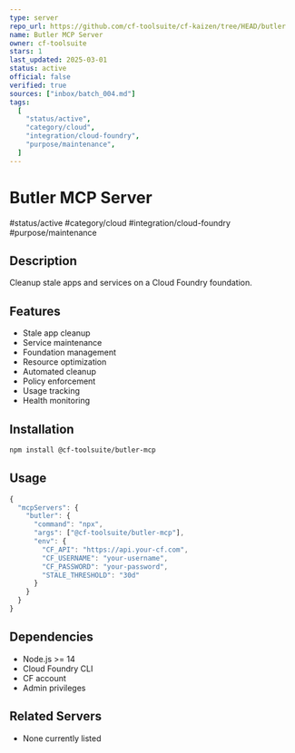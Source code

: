 ```yaml
---
type: server
repo_url: https://github.com/cf-toolsuite/cf-kaizen/tree/HEAD/butler
name: Butler MCP Server
owner: cf-toolsuite
stars: 1
last_updated: 2025-03-01
status: active
official: false
verified: true
sources: ["inbox/batch_004.md"]
tags:
  [
    "status/active",
    "category/cloud",
    "integration/cloud-foundry",
    "purpose/maintenance",
  ]
---
```


# Butler MCP Server

#status/active #category/cloud #integration/cloud-foundry #purpose/maintenance

## Description

Cleanup stale apps and services on a Cloud Foundry foundation.

## Features

- Stale app cleanup
- Service maintenance
- Foundation management
- Resource optimization
- Automated cleanup
- Policy enforcement
- Usage tracking
- Health monitoring

## Installation

```bash
npm install @cf-toolsuite/butler-mcp
```

## Usage

```javascript
{
  "mcpServers": {
    "butler": {
      "command": "npx",
      "args": ["@cf-toolsuite/butler-mcp"],
      "env": {
        "CF_API": "https://api.your-cf.com",
        "CF_USERNAME": "your-username",
        "CF_PASSWORD": "your-password",
        "STALE_THRESHOLD": "30d"
      }
    }
  }
}
```

## Dependencies

- Node.js >= 14
- Cloud Foundry CLI
- CF account
- Admin privileges

## Related Servers

- None currently listed
